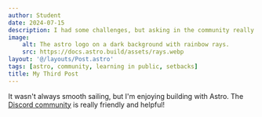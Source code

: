 ```yaml
---
author: Student
date: 2024-07-15
description: I had some challenges, but asking in the community really helped!
image:
    alt: The astro logo on a dark background with rainbow rays.
    src: https://docs.astro.build/assets/rays.webp
layout: '@/layouts/Post.astro'
tags: [astro, community, learning in public, setbacks]
title: My Third Post
---
```


It wasn't always smooth sailing, but I'm enjoying building with Astro. The [Discord community](https://astro.build/chat) is really friendly and helpful!
